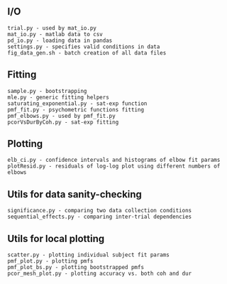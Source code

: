 ## I/O
    trial.py - used by mat_io.py
    mat_io.py - matlab data to csv
    pd_io.py - loading data in pandas
    settings.py - specifies valid conditions in data
    fig_data_gen.sh - batch creation of all data files

## Fitting
    sample.py - bootstrapping
    mle.py - generic fitting helpers
    saturating_exponential.py - sat-exp function
    pmf_fit.py - psychometric functions fitting
    pmf_elbows.py - used by pmf_fit.py
    pcorVsDurByCoh.py - sat-exp fitting

## Plotting
    elb_ci.py - confidence intervals and histograms of elbow fit params
    plotResid.py - residuals of log-log plot using different numbers of elbows    

## Utils for data sanity-checking
    significance.py - comparing two data collection conditions
    sequential_effects.py - comparing inter-trial dependencies

## Utils for local plotting
    scatter.py - plotting individual subject fit params
    pmf_plot.py - plotting pmfs
    pmf_plot_bs.py - plotting bootstrapped pmfs
    pcor_mesh_plot.py - plotting accuracy vs. both coh and dur
